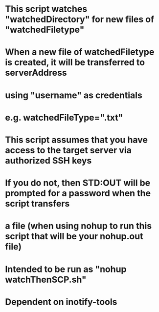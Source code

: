 # This script watches "watchedDirectory" for new files of "watchedFiletype"
# When a new file of watchedFiletype is created, it will be transferred to serverAddress
# using "username" as credentials
# e.g. watchedFileType=".txt"
#
# This script assumes that you have access to the target server via authorized SSH keys
# If you do not, then STD:OUT will be prompted for a password when the script transfers
# a file (when using nohup to run this script that will be your nohup.out file)
#
# Intended to be run as "nohup watchThenSCP.sh"
# Dependent on inotify-tools
